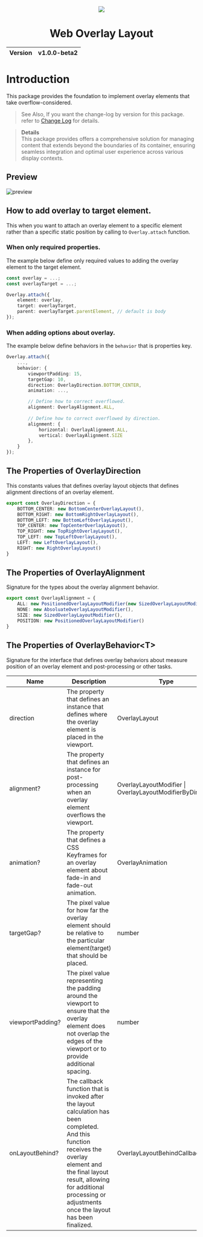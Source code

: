 <div align="center">
    <img src="https://github.com/user-attachments/assets/ae6c1d98-5754-4c2e-9c4f-685a7d45000e">
    <h1>Web Overlay Layout</h1>
    <table>
        <thead>
          <tr>
            <th>Version</th>
            <th>v1.0.0-beta2</th>
          </tr>
        </tbody>
    </table>
</div>

# Introduction
This package provides the foundation to implement overlay elements that take overflow-considered.

> See Also, If you want the change-log by version for this package. refer to [Change Log](CHANGELOG.md) for details.

> __Details__<br>
> This package provides offers a comprehensive solution for managing content that extends beyond the boundaries of its container, ensuring seamless integration and optimal user experience across various display contexts.

## Preview
![preview](https://github.com/MTtankkeo/web_overlay/assets/122026021/c98ea6fb-8802-4497-b3a3-a81606f04ece)

## How to add overlay to target element.
This when you want to attach an overlay element to a specific element rather than a specific static position by calling to `Overlay.attach` function.

### When only required properties.
The example below define only required values to adding the overlay element to the target element.

```ts
const overlay = ...;
const overlayTarget = ...;

Overlay.attach({
    element: overlay,
    target: overlayTarget,
    parent: overlayTarget.parentElement, // default is body
});
```

### When adding options about overlay.
The example below define behaviors in the `behavior` that is properties key.

```ts
Overlay.attach({
    ...,
    behavior: {
        viewportPadding: 15,
        targetGap: 10,
        direction: OverlayDirection.BOTTOM_CENTER,
        animation: ...,

        // Define how to correct overflowed.
        alignment: OverlayAlignment.ALL,
        
        // Define how to correct overflowed by direction.
        alignment: {
            horizontal: OverlayAlignment.ALL,
            vertical: OverlayAlignment.SIZE
        },
    }
});
```

## The Properties of OverlayDirection
This constants values that defines overlay layout objects that defines alignment directions of an overlay element.

```ts
export const OverlayDirection = {
    BOTTOM_CENTER: new BottomCenterOverlayLayout(),
    BOTTOM_RIGHT: new BottomRightOverlayLayout(),
    BOTTOM_LEFT: new BottomLeftOverlayLayout(),
    TOP_CENTER: new TopCenterOverlayLayout(),
    TOP_RIGHT: new TopRightOverlayLayout(),
    TOP_LEFT: new TopLeftOverlayLayout(),
    LEFT: new LeftOverlayLayout(),
    RIGHT: new RightOverlayLayout()
}
```

## The Properties of OverlayAlignment
Signature for the types about the overlay alignment behavior.

```ts
export const OverlayAlignment = {
    ALL: new PositionedOverlayLayoutModifier(new SizedOverlayLayoutModifier()),
    NONE: new AbsoluateOverlayLayoutModifier(),
    SIZE: new SizedOverlayLayoutModifier(),
    POSITION: new PositionedOverlayLayoutModifier()
}
```

## The Properties of OverlayBehavior\<T\>
Signature for the interface that defines overlay behaviors about measure position of an overlay element and post-processing or other tasks.

| Name | Description | Type |
| ---- | ----------- | ---- |
| direction | The property that defines an instance that defines where the overlay element is placed in the viewport. | OverlayLayout<T>
| alignment? | The property that defines an instance for post-processing when an overlay element overflows the viewport. | OverlayLayoutModifier \| OverlayLayoutModifierByDirection
| animation? | The property that defines a CSS Keyframes for an overlay element about fade-in and fade-out animation. | OverlayAnimation
| targetGap? | The pixel value for how far the overlay element should be relative to the particular element(target) that should be placed. | number
| viewportPadding? | The pixel value representing the padding around the viewport to ensure that the overlay element does not overlap the edges of the viewport or to provide additional spacing. | number
| onLayoutBehind? | The callback function that is invoked after the layout calculation has been completed. And this function receives the overlay element and the final layout result, allowing for additional processing or adjustments once the layout has been finalized. | OverlayLayoutBehindCallback
